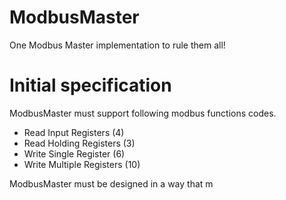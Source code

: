 # ModbusMaster
One Modbus Master implementation to rule them all!  

# Initial specification
ModbusMaster must support following modbus functions codes.
 - Read Input Registers (4)
 - Read Holding Registers (3)
 - Write Single Register (6)
 - Write Multiple Registers (10)

ModbusMaster must be designed in a way that m
